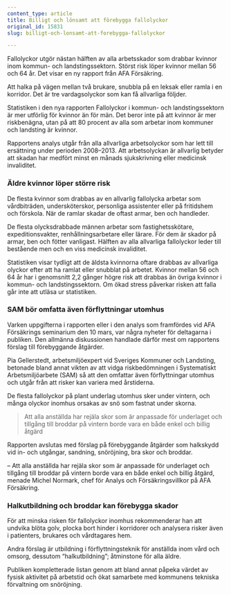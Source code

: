 ```yaml
---
content_type: article
title: Billigt och lönsamt att förebygga fallolyckor
original_id: 15831
slug: billigt-och-lonsamt-att-forebygga-fallolyckor

---
```


Fallolyckor utgör nästan hälften av alla arbetsskador som drabbar kvinnor inom kommun- och landstingssektorn. Störst risk löper kvinnor mellan 56 och 64 år. Det visar en ny rapport från AFA Försäkring.

Att halka på vägen mellan två brukare, snubbla på en leksak eller ramla i en korridor. Det är tre vardagsolyckor som kan få allvarliga följder.

Statistiken i den nya rapporten Fallolyckor i kommun- och landstingssektorn är mer utförlig för kvinnor än för män. Det beror inte på att kvinnor är mer riskbenägna, utan på att 80 procent av alla som arbetar inom kommuner och landsting är kvinnor.

Rapportens analys utgår från alla allvarliga arbetsolyckor som har lett till ersättning under perioden 2008–2013. Att arbetsolyckan är allvarlig betyder att skadan har medfört minst en månads sjukskrivning eller medicinsk invaliditet.

### Äldre kvinnor löper större risk

De flesta kvinnor som drabbas av en allvarlig fallolycka arbetar som vårdbiträden, undersköterskor, personliga assistenter eller på fritidshem och förskola. När de ramlar skadar de oftast armar, ben och handleder.

De flesta olycksdrabbade männen arbetar som fastighetsskötare, expeditionsvakter, renhållningsarbetare eller lärare. För dem är skador på armar, ben och fötter vanligast. Hälften av alla allvarliga fallolyckor leder till bestående men och en viss medicinsk invaliditet.

Statistiken visar tydligt att de äldsta kvinnorna oftare drabbas av allvarliga olyckor efter att ha ramlat eller snubblat på arbetet. Kvinnor mellan 56 och 64 år har i genomsnitt 2,2 gånger högre risk att drabbas än övriga kvinnor i kommun- och landstingssektorn. Om ökad stress påverkar risken att falla går inte att utläsa ur statistiken.

### SAM bör omfatta även förflyttningar utomhus

Varken uppgifterna i rapporten eller i den analys som framfördes vid AFA Försäkrings seminarium den 10 mars, var några nyheter för deltagarna i publiken. Den allmänna diskussionen handlade därför mest om rapportens förslag till förebyggande åtgärder.

Pia Gellerstedt, arbetsmiljöexpert vid Sveriges Kommuner och Landsting, betonade bland annat vikten av att vidga riskbedömningen i Systematiskt Arbetsmiljöarbete (SAM) så att den omfattar även förflyttningar utomhus och utgår från att risker kan variera med årstiderna.

De flesta fallolyckor på plant underlag utomhus sker under vintern, och många olyckor inomhus orsakas av snö som fastnat under skorna.

> Att alla anställda har rejäla skor som är anpassade för underlaget och tillgång till broddar på vintern borde vara en både enkel och billig åtgärd

Rapporten avslutas med förslag på förebyggande åtgärder som halkskydd vid in- och utgångar, sandning, snöröjning, bra skor och broddar.

– Att alla anställda har rejäla skor som är anpassade för underlaget och tillgång till broddar på vintern borde vara en både enkel och billig åtgärd, menade Michel Normark, chef för Analys och Försäkringsvillkor på AFA Försäkring.

### Halkutbildning och broddar kan förebygga skador

För att minska risken för fallolyckor inomhus rekommenderar han att undvika blöta golv, plocka bort hinder i korridorer och analysera risker även i patienters, brukares och vårdtagares hem.

Andra förslag är utbildning i förflyttningsteknik för anställda inom vård och omsorg, dessutom “halkutbildning”; åtminstone för alla äldre.

Publiken kompletterade listan genom att bland annat påpeka värdet av fysisk aktivitet på arbetstid och ökat samarbete med kommunens tekniska förvaltning om snöröjning.


